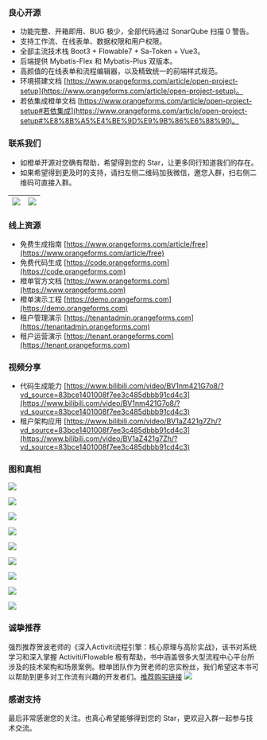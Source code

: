 ### 良心开源
- 功能完整、开箱即用、BUG 极少，全部代码通过 SonarQube 扫描 0 警告。
- 支持工作流、在线表单、数据权限和用户权限。
- 全部主流技术栈 Boot3 + Flowable7 + Sa-Token + Vue3。
- 后端提供 Mybatis-Flex 和 Mybatis-Plus 双版本。
- 高颜值的在线表单和流程编辑器，以及精致统一的前端样式规范。
- 环境搭建文档 [https://www.orangeforms.com/article/open-project-setup](https://www.orangeforms.com/article/open-project-setup)。
- 若依集成橙单文档 [https://www.orangeforms.com/article/open-project-setup#若依集成](https://www.orangeforms.com/article/open-project-setup#%E8%8B%A5%E4%BE%9D%E9%9B%86%E6%88%90)。

### 联系我们
- 如橙单开源对您确有帮助，希望得到您的 Star，让更多同行知道我们的存在。
- 如果希望得到更及时的支持，请扫左侧二维码加我微信，邀您入群，扫右侧二维码可直接入群。

|![](images/OrangeL.png)|![](images/weixingroup2.png)|
|---|---|

### 线上资源
- 免费生成指南 [https://www.orangeforms.com/article/free](https://www.orangeforms.com/article/free)
- 免费代码生成 [https://code.orangeforms.com](https://code.orangeforms.com)
- 橙单官方文档 [https://www.orangeforms.com](https://www.orangeforms.com)
- 橙单演示工程 [https://demo.orangeforms.com](https://demo.orangeforms.com)
- 租户管理演示 [https://tenantadmin.orangeforms.com](https://tenantadmin.orangeforms.com)
- 租户运营演示 [https://tenant.orangeforms.com](https://tenant.orangeforms.com)

### 视频分享
- 代码生成能力 [https://www.bilibili.com/video/BV1nm421G7o8/?vd_source=83bce1401008f7ee3c485dbbb91cd4c3](https://www.bilibili.com/video/BV1nm421G7o8/?vd_source=83bce1401008f7ee3c485dbbb91cd4c3)
- 租户架构应用 [https://www.bilibili.com/video/BV1aZ421g7Zh/?vd_source=83bce1401008f7ee3c485dbbb91cd4c3](https://www.bilibili.com/video/BV1aZ421g7Zh/?vd_source=83bce1401008f7ee3c485dbbb91cd4c3)

### 图和真相
![](images/sonar.png)

![](images/tenant-adminimage.png)

![](images/tenant-busiimage.png)

![](images/image-dingding.png)

![](images/flow-bpmn-jsimage.png)

![](images/online-edit.png)

![](images/report-edit.png)

![](images/print_edit.png)

![](images/visualization-new.png)

### 诚挚推荐
强烈推荐贺波老师的《深入Activiti流程引擎：核心原理与高阶实战》，该书对系统学习和深入掌握 Activiti/Flowable 极有帮助，书中涵盖很多大型流程中心平台所涉及的技术架构和场景案例。橙单团队作为贺老师的忠实粉丝，我们希望这本书可以帮助到更多对工作流有兴趣的开发者们。[推荐购买链接](https://item.jd.com/13928958.html) 
![](images/book1.jpg)

### 感谢支持
最后非常感谢您的关注。也真心希望能够得到您的 Star，更欢迎入群一起参与技术交流。